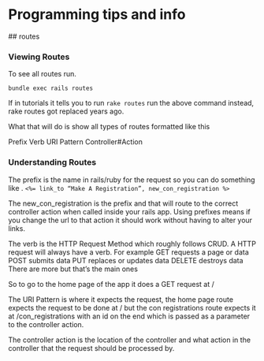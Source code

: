 # Programming tips and info

## routes

### Viewing Routes

To see all routes run.

`bundle exec rails routes`

If in tutorials it tells you to run `rake routes` run the above command instead, rake routes got replaced years ago.

What that will do is show all types of routes formatted like this

Prefix    Verb     URI Pattern           Controller#Action


### Understanding Routes
The prefix is the name in rails/ruby for the request so you can do something like .
`<%= link_to “Make A Registration”, new_con_registration %>`

The new_con_registration is the prefix and that will route to the correct controller action when called inside your rails app.
Using prefixes means if you change the url to that action it should work without having to alter your links.

The verb is the HTTP Request Method which roughly follows CRUD.
A HTTP request will always have a verb.
For example
GET requests a page or data
POST submits data
PUT replaces or updates data
DELETE destroys data
There are more but that’s the main ones

So to go to the home page of the app it does a GET request at /

The URI Pattern is where it expects the request, the home page route expects the request to be done at / but the con registrations route expects it at /con_registrations with an id on the end which is passed as a parameter to the controller action.

The controller action is the location of the controller and what action in the controller that the request should be processed by.